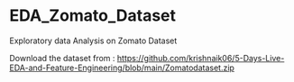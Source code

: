 # EDA_Zomato_Dataset
Exploratory data Analysis on Zomato Dataset

Download the dataset from : https://github.com/krishnaik06/5-Days-Live-EDA-and-Feature-Engineering/blob/main/Zomatodataset.zip